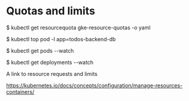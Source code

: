 # Quotas and limits 

$ kubectl get resourcequota gke-resource-quotas -o yaml

$ kubectl top pod -l app=todos-backend-db

$ kubectl get pods --watch

$ kubectl get deployments --watch

A link to resource requests and limits

https://kubernetes.io/docs/concepts/configuration/manage-resources-containers/